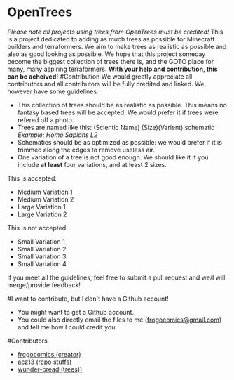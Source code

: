 # OpenTrees
*Please note all projects using trees from OpenTrees must be credited!*
This is a project dedicated to adding as much trees as possible for Minecraft builders and terraformers. We aim to make trees as realistic as possible and also as good looking as possible. We hope that this project someday become the biggest collection of trees there is, and the GOTO place for many, many aspiring terraformers. **With your help and contribution, this can be acheived!** 
#Contribution
We would greatly appreciate all contributors and all contributors will be fully credited and linked. We, however have some guidelines.
- This collection of trees should be as realistic as possible. This means no fantasy based trees will be accepted. We would prefer it if trees were refered off a photo.
- Trees are named like this: (Scientic Name) (Size)(Varient).schematic _Example: Homo Sapians L2_
- Schematics should be as optimized as possible: we would prefer if it is trimmed along the edges to remove useless air.
- One variation of a tree is not good enough. We should like it if you include **at least** four variations, and at least 2 sizes.

This is accepted:
- Medium Variation 1  
- Medium Variation 2  
- Large Variation 1  
- Large Variation 2  

This is not accepted:
- Small Variation 1
- Small Variation 2
- Small Variation 3
- Small Variation 4

If you meet all the guidelines, feel free to submit a pull request and we/I will merge/provide feedback!

#I want to contribute, but I don't have a Github account!
- You might want to get a Github account.
- You could also directly email the files to me (frogocomics@gmail.com) and tell me how I could credit you.

#Contributors
- [frogocomics (creator)](http://github.com/frogocomics)  
- [acz13 (repo stuffs)](http://github.com/acz13)
- [wunder-bread (trees))](http://github.com/wunder-bread)
